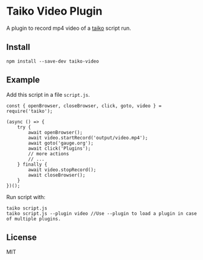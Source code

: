 # Taiko Video Plugin

A plugin to record mp4 video of a [taiko](https://github.com/getgauge/taiko) script run.

## Install

```
npm install --save-dev taiko-video
```

## Example

Add this script in a file `script.js`.

```
const { openBrowser, closeBrowser, click, goto, video } = require('taiko');

(async () => {
    try {
        await openBrowser();
        await video.startRecord('output/video.mp4');
        await goto('gauge.org');
        await click('Plugins');
        // more actions
        // ...
    } finally {
        await video.stopRecord();
        await closeBrowser();
    }
})();

```

Run script with:
```
taiko script.js
taiko script.js --plugin video //Use --plugin to load a plugin in case of multiple plugins.
```


## License

MIT
